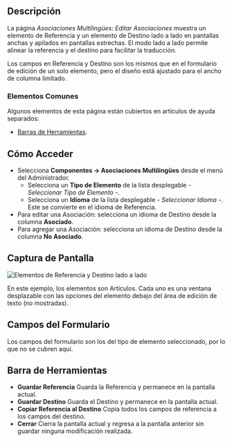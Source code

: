 <!-- Filename: Help4.x:Multilingual_Associations:_Edit / Display title: Asociaciones Multilingües: Editar -->

## Descripción

La página *Asociaciones Multilingües: Editar Asociaciones* muestra un elemento de Referencia y un elemento de Destino lado a lado en pantallas anchas y apilados en pantallas estrechas. El modo lado a lado permite alinear la referencia y el destino para facilitar la traducción.

Los campos en Referencia y Destino son los mismos que en el formulario de edición de un solo elemento, pero el diseño está ajustado para el ancho de columna limitado.

### Elementos Comunes

Algunos elementos de esta página están cubiertos en artículos de ayuda separados:

* [Barras de Herramientas](jdocmanual?article=help/common-elements/toolbars).

## Cómo Acceder

* Selecciona **Componentes → Asociaciones Multilingües** desde el menú del Administrador.
  * Selecciona un **Tipo de Elemento** de la lista desplegable *- Seleccionar Tipo de Elemento -*.
  * Selecciona un **Idioma** de la lista desplegable *- Seleccionar Idioma -*. Este
    se convierte en el idioma de Referencia.
* Para editar una Asociación: selecciona un idioma de Destino desde la columna **Asociado**.
* Para agregar una Asociación: selecciona un idioma de Destino desde la columna **No Asociado**.

## Captura de Pantalla

![Elementos de Referencia y Destino lado a lado](../../../es/images/multilingual-associations/multilingual-associations-edit.png)

En este ejemplo, los elementos son Artículos. Cada uno es una ventana desplazable con las opciones del elemento debajo del área de edición de texto (no mostradas).

## Campos del Formulario

Los campos del formulario son los del tipo de elemento seleccionado, por lo que no se cubren aquí.

## Barra de Herramientas

- **Guardar Referencia** Guarda la Referencia y permanece en la pantalla actual.
- **Guardar Destino** Guarda el Destino y permanece en la pantalla actual.
- **Copiar Referencia al Destino** Copia todos los campos de referencia a los campos del destino.
- **Cerrar** Cierra la pantalla actual y regresa a la pantalla anterior sin guardar ninguna modificación realizada.
